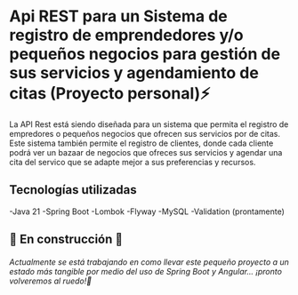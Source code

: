 # Api REST para un Sistema de registro de emprendedores y/o pequeños negocios para gestión de sus servicios y agendamiento de citas (Proyecto personal)⚡

La API Rest está siendo diseñada para un sistema que permita el registro de empredores o pequeños negocios que ofrecen
sus servicios por de citas. Este sistema también permite el registro de clientes, donde cada cliente podrá ver un bazaar
de negocios que ofreces sus servicios y agendar una cita del servico que se adapte mejor a sus preferencias y recursos.

## Tecnologías utilizadas

-Java 21
-Spring Boot
-Lombok
-Flyway
-MySQL
-Validation (prontamente)

## 🚧 En construcción 🚧

###### Actualmente se está trabajando en como llevar este pequeño proyecto a un estado más tangible por medio del uso de Spring Boot y Angular... ¡pronto volveremos al ruedo!🐂
